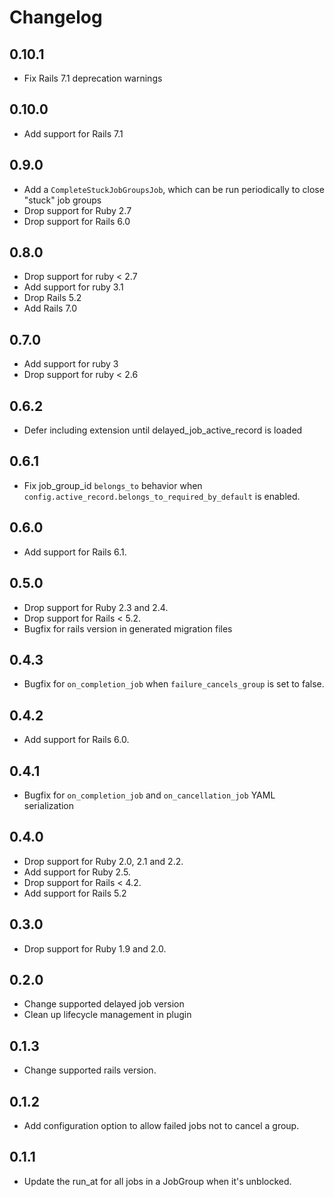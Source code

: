 # Changelog

## 0.10.1
- Fix Rails 7.1 deprecation warnings

## 0.10.0
- Add support for Rails 7.1

## 0.9.0
- Add a `CompleteStuckJobGroupsJob`, which can be run periodically to close "stuck" job groups
- Drop support for Ruby 2.7
- Drop support for Rails 6.0

## 0.8.0
- Drop support for ruby < 2.7
- Add support for ruby 3.1
- Drop Rails 5.2
- Add Rails 7.0

## 0.7.0
* Add support for ruby 3
* Drop support for ruby < 2.6

## 0.6.2
* Defer including extension until delayed_job_active_record is loaded

## 0.6.1
* Fix job_group_id `belongs_to` behavior when `config.active_record.belongs_to_required_by_default` is enabled.

## 0.6.0
* Add support for Rails 6.1.

## 0.5.0
* Drop support for Ruby 2.3 and 2.4.
* Drop support for Rails < 5.2.
* Bugfix for rails version in generated migration files

## 0.4.3
* Bugfix for `on_completion_job` when `failure_cancels_group` is set to false.

## 0.4.2
* Add support for Rails 6.0.

## 0.4.1
* Bugfix for `on_completion_job` and `on_cancellation_job` YAML serialization

## 0.4.0
* Drop support for Ruby 2.0, 2.1 and 2.2.
* Add support for Ruby 2.5.
* Drop support for Rails < 4.2.
* Add support for Rails 5.2

## 0.3.0
* Drop support for Ruby 1.9 and 2.0.

## 0.2.0
* Change supported delayed job version
* Clean up lifecycle management in plugin

## 0.1.3
* Change supported rails version.

## 0.1.2
* Add configuration option to allow failed jobs not to cancel a group.

## 0.1.1
* Update the run_at for all jobs in a JobGroup when it's unblocked.
